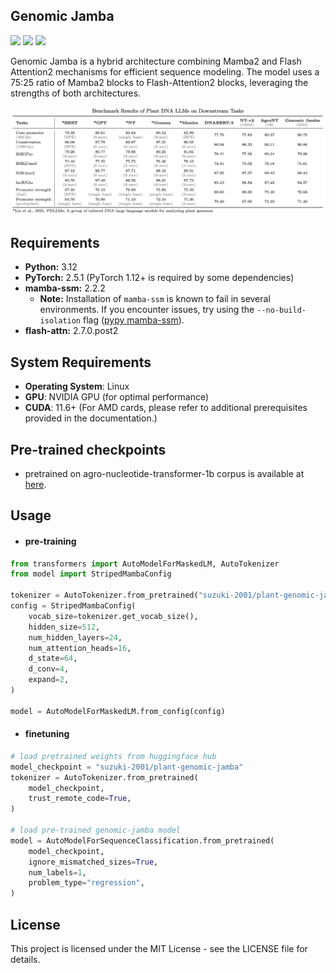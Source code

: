 ## Genomic Jamba
<img src="https://img.shields.io/badge/-GitHub-181717.svg?logo=github&style=flat"> <img src="https://img.shields.io/badge/-Linux-6C6694.svg?logo=linux&style=flat"> <img src="https://img.shields.io/badge/-Python-F9DC3E.svg?logo=python&style=flat">

Genomic Jamba is a hybrid architecture combining Mamba2 and Flash Attention2 mechanisms for efficient sequence modeling. The model uses a 75:25 ratio of Mamba2 blocks to Flash-Attention2 blocks, leveraging the strengths of both architectures.

![benchmark results](md/results.png)

## Requirements

- **Python:** 3.12  
- **PyTorch:** 2.5.1 (PyTorch 1.12+ is required by some dependencies)  
- **mamba-ssm:** 2.2.2  
  - **Note:** Installation of `mamba-ssm` is known to fail in several environments. If you encounter issues, try using the `--no-build-isolation` flag ([pypy mamba-ssm](https://pypi.org/project/mamba-ssm/)).  
- **flash-attn:** 2.7.0.post2  

## System Requirements
- **Operating System**: Linux
- **GPU**: NVIDIA GPU (for optimal performance)
- **CUDA**: 11.6+ (For AMD cards, please refer to additional prerequisites provided in the documentation.)

## Pre-trained checkpoints
- pretrained on agro-nucleotide-transformer-1b corpus is available at [here](https://huggingface.co/suzuki-2001/plant-genomic-jamba).

## Usage

- #### pre-training

```python
from transformers import AutoModelForMaskedLM, AutoTokenizer
from model import StripedMambaConfig

tokenizer = AutoTokenizer.from_pretrained("suzuki-2001/plant-genomic-jamba")
config = StripedMambaConfig(
    vocab_size=tokenizer.get_vocab_size(),
    hidden_size=512,
    num_hidden_layers=24,
    num_attention_heads=16,
    d_state=64,
    d_conv=4,
    expand=2,
)

model = AutoModelForMaskedLM.from_config(config)
```


- #### finetuning
```python
# load pretrained weights from huggingface hub
model_checkpoint = "suzuki-2001/plant-genomic-jamba"
tokenizer = AutoTokenizer.from_pretrained(
    model_checkpoint,
    trust_remote_code=True,
)

# load pre-trained genomic-jamba model
model = AutoModelForSequenceClassification.from_pretrained(
    model_checkpoint,
    ignore_mismatched_sizes=True,
    num_labels=1,
    problem_type="regression",
)
```

## License
This project is licensed under the MIT License - see the LICENSE file for details.

